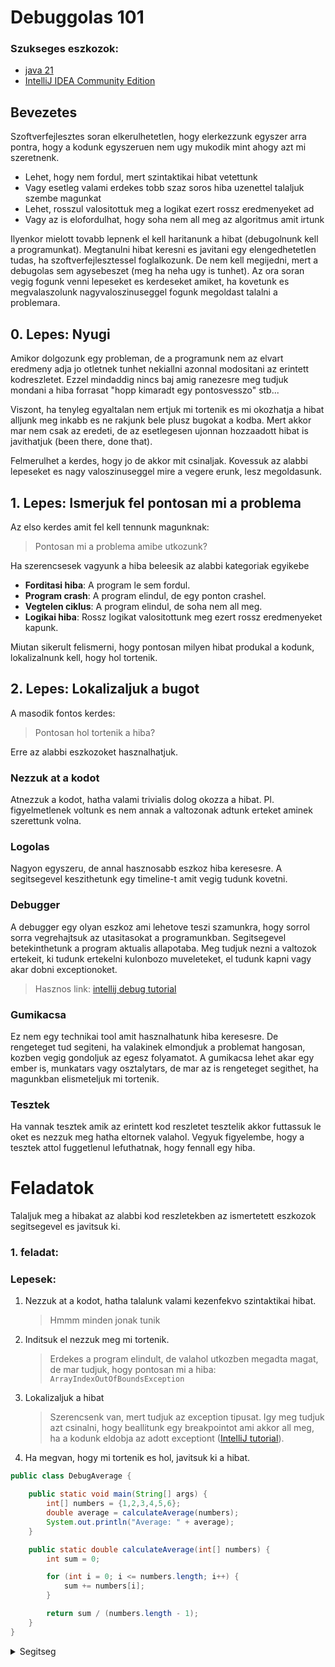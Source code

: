 # Debuggolas 101

### Szukseges eszkozok:
- [java 21](https://www.oracle.com/java/technologies/downloads/#jdk21-windows) 
- [IntelliJ IDEA Community Edition](https://www.jetbrains.com/idea/download/?section=windows)

## Bevezetes
Szoftverfejlesztes soran elkerulhetetlen, hogy elerkezzunk egyszer arra pontra, hogy a kodunk egyszeruen nem ugy mukodik mint ahogy azt mi szeretnenk.
- Lehet, hogy nem fordul, mert szintaktikai hibat vetettunk 
- Vagy esetleg valami erdekes tobb szaz soros hiba uzenettel talaljuk szembe magunkat
- Lehet, rosszul valositottuk meg a logikat ezert rossz eredmenyeket ad
- Vagy az is elofordulhat, hogy soha nem all meg az algoritmus amit irtunk

Ilyenkor mielott tovabb lepnenk el kell haritanunk a hibat (debugolnunk kell a programunkat). Megtanulni hibat keresni es javitani egy elengedhetetlen tudas, ha szoftverfejlesztessel foglalkozunk. De nem kell megijedni, mert a debugolas sem agysebeszet (meg ha neha ugy is tunhet). Az ora soran vegig fogunk venni lepeseket es kerdeseket amiket, ha kovetunk es megvalaszolunk nagyvaloszinuseggel fogunk megoldast talalni a problemara.


## 0. Lepes: Nyugi

Amikor dolgozunk egy probleman, de a programunk nem az elvart eredmeny adja jo otletnek tunhet nekiallni azonnal modositani az erintett kodreszletet. Ezzel mindaddig nincs baj amig ranezesre meg tudjuk mondani a hiba forrasat "hopp kimaradt egy pontosvesszo" stb... 

Viszont, ha tenyleg egyaltalan nem ertjuk mi tortenik es mi okozhatja a hibat alljunk meg inkabb es ne rakjunk bele plusz bugokat a kodba. Mert akkor mar nem csak az eredeti, de az esetlegesen ujonnan hozzaadott hibat is javithatjuk (been there, done that). 

Felmerulhet a kerdes, hogy jo de akkor mit csinaljak. Kovessuk az alabbi lepeseket es nagy valoszinuseggel mire a vegere erunk, lesz megoldasunk.

## 1. Lepes: Ismerjuk fel pontosan mi a problema

Az elso kerdes amit fel kell tennunk magunknak: 
> Pontosan mi a problema amibe utkozunk?

Ha szerencsesek vagyunk a hiba beleesik az alabbi kategoriak egyikebe
- **Forditasi hiba**: A program le sem fordul.
- **Program crash**: A program elindul, de egy ponton crashel.
- **Vegtelen ciklus**: A program elindul, de soha nem all meg.
- **Logikai hiba**: Rossz logikat valositottunk meg ezert rossz eredmenyeket kapunk.

Miutan sikerult felismerni, hogy pontosan milyen hibat produkal a kodunk, lokalizalnunk kell, hogy hol tortenik.


## 2. Lepes: Lokalizaljuk a bugot
A masodik fontos kerdes:
> Pontosan hol tortenik a hiba?

Erre az alabbi eszkozoket hasznalhatjuk.

### Nezzuk at a kodot
Atnezzuk a kodot, hatha valami trivialis dolog okozza a hibat. Pl. figyelmetlenek voltunk es nem annak a valtozonak adtunk erteket aminek szerettunk volna.

### Logolas
Nagyon egyszeru, de annal hasznosabb eszkoz hiba keresesre. A segitsegevel keszithetunk egy timeline-t amit vegig tudunk kovetni. 

### Debugger 
A debugger egy olyan eszkoz ami lehetove teszi szamunkra, hogy sorrol sorra vegrehajtsuk az utasitasokat a programunkban. Segitsegevel betekinthetunk a program aktualis allapotaba. Meg tudjuk nezni a valtozok ertekeit, ki tudunk ertekelni kulonbozo muveleteket, el tudunk kapni vagy akar dobni exceptionoket.

> Hasznos link: [intellij debug tutorial](https://www.jetbrains.com/help/idea/debugging-code.html#refreshers
)

### Gumikacsa
Ez nem egy technikai tool amit hasznalhatunk hiba keresesre. De rengeteget tud segiteni, ha valakinek elmondjuk a problemat hangosan, kozben vegig gondoljuk az egesz folyamatot. A gumikacsa lehet akar egy ember is, munkatars vagy osztalytars, de mar az is rengeteget segithet, ha magunkban elismeteljuk mi tortenik.

### Tesztek
Ha vannak tesztek amik az erintett kod reszletet tesztelik akkor futtassuk le oket es nezzuk meg hatha eltornek valahol. Vegyuk figyelembe, hogy a tesztek attol fuggetlenul lefuthatnak, hogy fennall egy hiba.

# Feladatok
Talaljuk meg a hibakat az alabbi kod reszletekben az ismertetett eszkozok segitsegevel es javitsuk ki.
### 1. feladat:

### Lepesek:
1. Nezzuk at a kodot, hatha talalunk valami kezenfekvo szintaktikai hibat. 
    
    > Hmmm minden jonak tunik

2. Inditsuk el nezzuk meg mi tortenik.

    > Erdekes a program elindult, de valahol utkozben megadta magat, de mar tudjuk, hogy pontosan mi a hiba: `ArrayIndexOutOfBoundsException`
3. Lokalizaljuk a hibat

    > Szerencsenk van, mert tudjuk az exception tipusat. Igy meg tudjuk azt csinalni, hogy beallitunk egy breakpointot ami akkor all meg, ha a kodunk eldobja az adott exceptiont ([IntelliJ tutorial](https://www.jetbrains.com/help/idea/using-breakpoints.html#exception-breakpoints)). 
4. Ha megvan, hogy mi tortenik es hol, javitsuk ki a hibat.

```java
public class DebugAverage {

    public static void main(String[] args) {
        int[] numbers = {1,2,3,4,5,6};
        double average = calculateAverage(numbers);
        System.out.println("Average: " + average);
    }

    public static double calculateAverage(int[] numbers) {
        int sum = 0;

        for (int i = 0; i <= numbers.length; i++) {
            sum += numbers[i];
        }

        return sum / (numbers.length - 1);
    }
}
```

<details>
  <summary>Segitseg</summary>





### A kod ket hibat tartalmaz:


- A ciklus feltetel helytelen a `calculateAverage` fugvenyben: `i <= numbers.length` helyett `i < numbers.length`-nek kene lennie, igy `ArrayIndexOutOfBoundsException`-t fog dobni futas kozben.


- Az atlagot az egesz tomb hossza (`numbers.length`) alapjan kell szamitani, mert igy igy eggyel kevesebbel lenne elosztva az osszeg.
  ### megoldas
  ```java
  public static double calculateAverage(int[] numbers) {
        int sum = 0;

        for (int i = 0; i < numbers.length; i++) {
            sum += numbers[i];
        }

        return (double) sum / numbers.length;
    }
  ```
</details>



